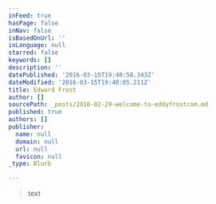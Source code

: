 ```yaml
---
inFeed: true
hasPage: false
inNav: false
isBasedOnUrl: ''
inLanguage: null
starred: false
keywords: []
description: ''
datePublished: '2016-03-15T19:40:58.343Z'
dateModified: '2016-03-15T19:40:05.211Z'
title: Edward Frost
author: []
sourcePath: _posts/2016-02-29-welcome-to-eddyfrostcom.md
published: true
authors: []
publisher:
  name: null
  domain: null
  url: null
  favicon: null
_type: Blurb

---
```

> text